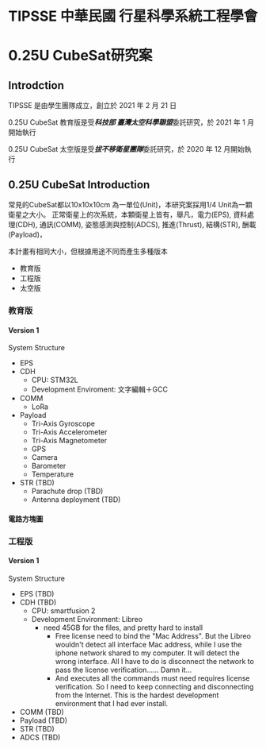 # TIPSSE 中華民國 行星科學系統工程學會 
# 0.25U CubeSat研究案

## Introdction
TIPSSE 是由學生團隊成立，創立於 2021 年 2 月 21 日

0.25U CubeSat 教育版是受***科技部 臺灣太空科學聯盟***委託研究，於 2021 年 1 月開始執行

0.25U CubeSat 太空版是受***拔不移衛星團隊***委託研究，於 2020 年 12 月開始執行


## 0.25U CubeSat Introduction
常見的CubeSat都以10x10x10cm 為一單位(Unit)，本研究案採用1/4 Unit為一顆衛星之大小。
正常衛星上的次系統，本顆衛星上皆有，舉凡，電力(EPS), 資料處理(CDH), 通訊(COMM), 姿態感測與控制(ADCS), 推進(Thrust), 結構(STR), 酬載(Payload)，

本計畫有相同大小，但根據用途不同而產生多種版本
- 教育版
- 工程版
- 太空版

### 教育版
#### Version 1
System Structure
- EPS
- CDH
  - CPU: STM32L
  - Development Enviroment: 文字編輯＋GCC  
- COMM
  - LoRa
- Payload
  -  Tri-Axis Gyroscope
  -  Tri-Axis Accelerometer
  -  Tri-Axis Magnetometer
  -  GPS
  -  Camera
  -  Barometer
  -  Temperature
- STR (TBD)
  - Parachute drop (TBD)
  - Antenna deployment (TBD)

#### 電路方塊圖


### 工程版
#### Version 1
System Structure
- EPS (TBD)
- CDH (TBD)
  - CPU: smartfusion 2
  - Development Environment: Libreo 
      - need 45GB for the files, and pretty hard to install
        - Free license need to bind the "Mac Address". But the Libreo wouldn't detect all interface Mac address, while I use the iphone network shared to my computer.    It will detect the wrong interface. All I have to do is disconnect the network to pass the license verification...... Damn it...
        - And executes all the commands must need requires license verification. So I need to keep connecting and disconnecting from the Internet. This is the hardest development environment that I had ever install.
- COMM (TBD)
- Payload (TBD)
- STR (TBD)
- ADCS (TBD)
